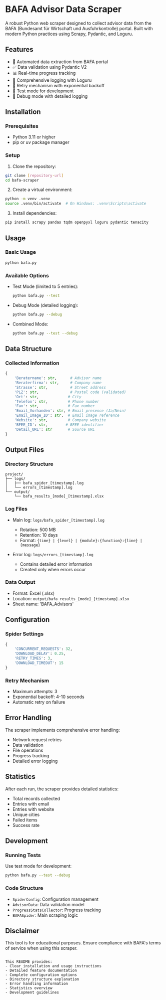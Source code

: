 
# BAFA Advisor Data Scraper

A robust Python web scraper designed to collect advisor data from the BAFA (Bundesamt für Wirtschaft und Ausfuhrkontrolle) portal. Built with modern Python practices using Scrapy, Pydantic, and Loguru.

## Features

- 🔄 Automated data extraction from BAFA portal
- ✅ Data validation using Pydantic V2
- 📊 Real-time progress tracking
- 📝 Comprehensive logging with Loguru
- 🔁 Retry mechanism with exponential backoff
- 🧪 Test mode for development
- 🐛 Debug mode with detailed logging

## Installation

### Prerequisites
- Python 3.11 or higher
- pip or uv package manager

### Setup

1. Clone the repository:
```bash
git clone [repository-url]
cd bafa-scraper
```

2. Create a virtual environment:
```bash
python -m venv .venv
source .venv/bin/activate  # On Windows: .venv\Scripts\activate
```

3. Install dependencies:
```bash
pip install scrapy pandas tqdm openpyxl loguru pydantic tenacity
```

## Usage

### Basic Usage
```bash
python bafa.py
```

### Available Options
- Test Mode (limited to 5 entries):
  ```bash
  python bafa.py --test
  ```

- Debug Mode (detailed logging):
  ```bash
  python bafa.py --debug
  ```

- Combined Mode:
  ```bash
  python bafa.py --test --debug
  ```

## Data Structure

### Collected Information
```python
{
    'Beratername': str,      # Advisor name
    'Beraterfirma': str,     # Company name
    'Strasse': str,          # Street address
    'PLZ': str,              # Postal code (validated)
    'Ort': str,             # City
    'Telefon': str,         # Phone number
    'Fax': str,             # Fax number
    'Email_Vorhanden': str, # Email presence (Ja/Nein)
    'Email_Image_ID': str,  # Email image reference
    'Website': str,         # Company website
    'BFEE_ID': str,        # BFEE identifier
    'Detail_URL': str       # Source URL
}
```

## Output Files

### Directory Structure
```
project/
├── logs/
│   ├── bafa_spider_[timestamp].log
│   └── errors_[timestamp].log
└── output/
    └── bafa_results_[mode]_[timestamp].xlsx
```

### Log Files
- Main log: `logs/bafa_spider_[timestamp].log`
  - Rotation: 500 MB
  - Retention: 10 days
  - Format: `{time} | {level} | {module}:{function}:{line} | {message}`

- Error log: `logs/errors_[timestamp].log`
  - Contains detailed error information
  - Created only when errors occur

### Data Output
- Format: Excel (.xlsx)
- Location: `output/bafa_results_[mode]_[timestamp].xlsx`
- Sheet name: 'BAFA_Advisors'

## Configuration

### Spider Settings
```python
{
    'CONCURRENT_REQUESTS': 32,
    'DOWNLOAD_DELAY': 0.25,
    'RETRY_TIMES': 3,
    'DOWNLOAD_TIMEOUT': 15
}
```

### Retry Mechanism
- Maximum attempts: 3
- Exponential backoff: 4-10 seconds
- Automatic retry on failure

## Error Handling

The scraper implements comprehensive error handling:
- Network request retries
- Data validation
- File operations
- Progress tracking
- Detailed error logging

## Statistics

After each run, the scraper provides detailed statistics:
- Total records collected
- Entries with email
- Entries with website
- Unique cities
- Failed items
- Success rate

## Development

### Running Tests
Use test mode for development:
```bash
python bafa.py --test --debug
```

### Code Structure
- `SpiderConfig`: Configuration management
- `AdvisorData`: Data validation model
- `ProgressStatsCollector`: Progress tracking
- `BAFASpider`: Main scraping logic



## Disclaimer

This tool is for educational purposes. Ensure compliance with BAFA's terms of service when using this scraper.
```

This README provides:
- Clear installation and usage instructions
- Detailed feature documentation
- Complete configuration options
- Directory structure explanation
- Error handling information
- Statistics overview
- Development guidelines

